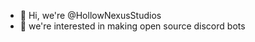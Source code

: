 - 👋 Hi, we're @HollowNexusStudios
- 👀 we're interested in making open source discord bots

<!---
PhoenixStudi-os/PhoenixStudi-os is a ✨ special ✨ repository because its `README.md` (this file) appears on your GitHub profile.
You can click the Preview link to take a look at your changes.
--->
